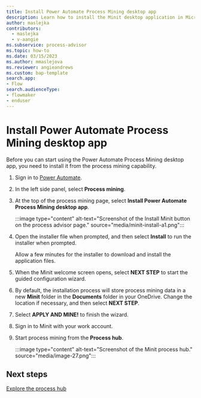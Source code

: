 ```yaml
---
title: Install Power Automate Process Mining desktop app
description: Learn how to install the Minit desktop application in Microsoft Power Automate process advisor.
author: maslejka
contributors:
  - maslejka
  - v-aangie
ms.subservice: process-advisor
ms.topic: how-to
ms.date: 03/15/2023
ms.author: mmaslejova
ms.reviewer: angieandrews
ms.custom: bap-template
search.app:
- Flow
search.audienceType:
- flowmaker
- enduser
---
```


# Install Power Automate Process Mining desktop app

Before you can start using the Power Automate Process Mining desktop app, you need to install it from the process mining capability.

1. Sign in to [Power Automate](https://make.powerautomate.com).

1. In the left side panel, select **Process mining**.

1. At the top of the process mining page, select **Install Power Automate Process Mining desktop app**.

   :::image type="content" alt-text="Screenshot of the Install Minit button on the process advisor page." source="media/minit-install-a1.png":::

1. Open the installer file when prompted, and then select **Install** to run the installer when prompted.

   Allow a few minutes for the installer to download and install the application files.

1. When the Minit welcome screen opens, select **NEXT STEP** to start the guided configuration wizard.

1. By default, the installation process will store process mining data in a new **Minit** folder in the **Documents** folder in your OneDrive. Change the location if necessary, and then select **NEXT STEP**.

1. Select **APPLY AND MINE!** to finish the wizard.

1. Sign in to Minit with your work account.

1. Start process mining from the **Process hub**.

   :::image type="content" alt-text="Screenshot of the Minit process hub." source="media/image-27.png":::

## Next steps

[Explore the process hub](process-hub.md)
